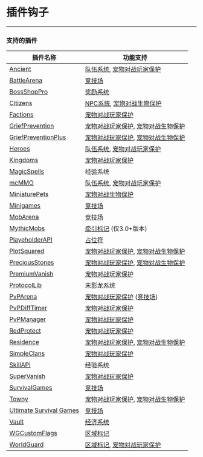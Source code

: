 # 插件钩子

----

### 支持的插件

| 插件名称 | 功能支持 |
|--------------------------------|--------------------------------|
|[Ancient](http://dev.bukkit.org/bukkit-plugins/ancient-rpg/)|[队伍系统](/plugins/hooks/party), [宠物对战玩家保护](/plugins/hooks/PvP)|
|[BattleArena](https://www.spigotmc.org/resources/battle-arena.2164/)|[竞技场](/plugins/hooks/arena)|
|[BossShopPro](https://www.spigotmc.org/resources/bossshoppro-the-most-powerful-chest-gui-shop-menu-plugin.25699/)|[奖励系统](/plugins/hooks/bossshoppro )|
|[Citizens](https://www.spigotmc.org/resources/citizens.13811/)|[NPC系统](/plugins/npc), [宠物对战生物保护](/plugins/hooks/PvE)|
|[Factions](http://dev.bukkit.org/bukkit-plugins/factions/)|[宠物对战玩家保护](/plugins/hooks/PvP)|
|[GriefPrevention](http://dev.bukkit.org/bukkit-plugins/grief-prevention/)|[宠物对战玩家保护](/plugins/hooks/PvP), [宠物对战生物保护](/plugins/hooks/PvE)|
|[GriefPreventionPlus](https://github.com/KaiKikuchi/GriefPreventionPlus)|[宠物对战玩家保护](/plugins/hooks/PvP), [宠物对战生物保护](/plugins/hooks/PvE)|
|[Heroes](http://dev.bukkit.org/bukkit-plugins/heroes/)|[队伍系统](/plugins/hooks/party), [宠物对战玩家保护](/plugins/hooks/PvP)|
|[Kingdoms](https://www.spigotmc.org/resources/kingdoms-plugin-demo.6392/)|[宠物对战玩家保护](/plugins/hooks/PvP)|
|[MagicSpells](http://dev.bukkit.org/bukkit-plugins/magicspells/)|经验系统|
|[mcMMO](https://www.spigotmc.org/resources/mcmmo.2445/)|[队伍系统](/plugins/hooks/party), [宠物对战玩家保护](/plugins/hooks/PvP)|
|[MiniaturePets](https://www.spigotmc.org/resources/%E2%8C%BE-miniaturepets-%E2%8C%BE-custom-mobs-great-for-eula.23991/)|[宠物对战生物保护](/plugins/hooks/PvE)|
|[Minigames](https://www.spigotmc.org/resources/minigames.19687/)|[竞技场](/plugins/hooks/arena)|
|[MobArena](http://dev.bukkit.org/bukkit-plugins/mobarena/)|[竞技场](/plugins/hooks/arena)|
|[MythicMobs](https://www.spigotmc.org/resources/%E2%9A%94-mythicmobs-%E2%96%BAthe-1-custom-mob-creator%E2%97%84.5702/)|[牵引标记](leashflag) (仅3.0+版本)|
|[PlayeholderAPI](https://www.spigotmc.org/resources/placeholderapi.6245/)|[占位符](/plugins/hooks/placeholder)|
|[PlotSquared](https://www.spigotmc.org/resources/mcmmo.2445/)|[宠物对战玩家保护](/plugins/hooks/PvP), [宠物对战生物保护](/plugins/hooks/PvE)|
|[PreciousStones](https://www.spigotmc.org/resources/preciousstones.5270/)|[宠物对战玩家保护](/plugins/hooks/PvP), [宠物对战生物保护](/plugins/hooks/PvE)|
|[PremiumVanish](https://www.spigotmc.org/resources/premiumvanish-stay-hidden-bungee-support.14404/)|[宠物对战玩家保护](/plugins/hooks/PvP)|
|[ProtocolLib](https://www.spigotmc.org/resources/protocollib.1997/)|末影龙系统|
|[PvPArena](https://www.spigotmc.org/resources/pvp-arena.16584/)|[宠物对战玩家保护](/plugins/hooks/PvP) ([竞技场](/plugins/hooks/arena))|
|[PvPDiffTimer](https://www.spigotmc.org/resources/day-night-pvp-difficulty-cycle.21979/)|[宠物对战玩家保护](/plugins/hooks/PvP)|
|[PvPManager](http://dev.bukkit.org/bukkit-plugins/pvpmanager/)|[宠物对战玩家保护](/plugins/hooks/PvP)|
|[RedProtect](https://www.spigotmc.org/resources/redprotect-for-all-versions-anti-grief-server-protection.15841/updates)|[宠物对战玩家保护](/plugins/hooks/PvP)|
|[Residence](http://dev.bukkit.org/bukkit-plugins/residence/)|[宠物对战玩家保护](/plugins/hooks/PvP), [宠物对战生物保护](/plugins/hooks/PvE)|
|[SimpleClans](https://www.spigotmc.org/resources/simpleclans.5269/)|[宠物对战玩家保护](/plugins/hooks/PvP)|
|[SkillAPI](https://www.spigotmc.org/resources/skillapi.4824/)|经验系统|
|[SuperVanish](https://www.spigotmc.org/resources/supervanish-be-invisible.1331/)|[宠物对战玩家保护](/plugins/hooks/PvP)|
|[SurvivalGames](https://www.spigotmc.org/resources/survival-games.17740/)|[竞技场](/plugins/hooks/arena)|
|[Towny](http://towny.palmergames.com/)|[宠物对战玩家保护](/plugins/hooks/PvP), [宠物对战生物保护](/plugins/hooks/PvE)|
|[Ultimate Survival Games](http://dev.bukkit.org/bukkit-plugins/ultimatesurvivalgames/)|[竞技场](/plugins/hooks/arena)|
|[Vault](http://dev.bukkit.org/bukkit-plugins/vault/)|[经济系统](/plugins/hooks/economy)|
|[WGCustomFlags](http://dev.bukkit.org/bukkit-plugins/worldguard-custom-flags/)|[区域标记](/plugins/hooks/flags)|
|[WorldGuard](http://dev.bukkit.org/bukkit-plugins/worldguard/)|[区域标记](/plugins/hooks/flags), [宠物对战玩家保护](/plugins/hooks/PvP)|